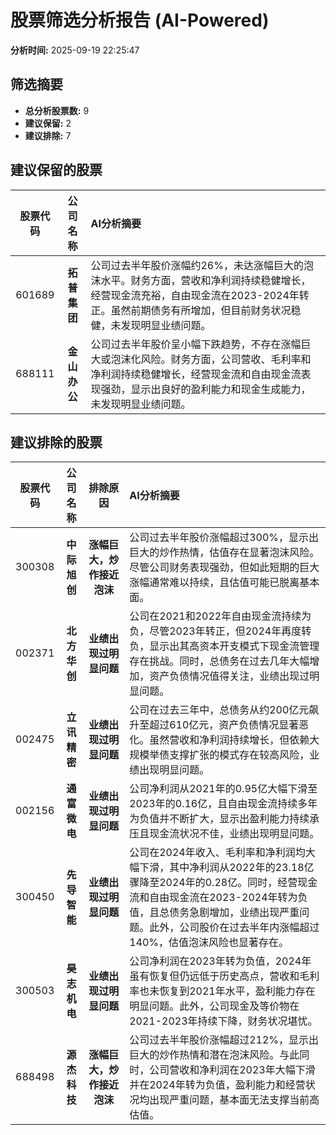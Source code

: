# 股票筛选分析报告 (AI-Powered)

**分析时间:** 2025-09-19 22:25:47

## 筛选摘要

- **总分析股票数:** 9
- **建议保留:** 2
- **建议排除:** 7

## 建议保留的股票

| 股票代码 | 公司名称 | AI分析摘要 |
|:---:|:---:|:---|
| 601689 | **拓普集团** | 公司过去半年股价涨幅约26%，未达涨幅巨大的泡沫水平。财务方面，营收和净利润持续稳健增长，经营现金流充裕，自由现金流在2023-2024年转正。虽然前期债务有所增加，但目前财务状况稳健，未发现明显业绩问题。 |
| 688111 | **金山办公** | 公司过去半年股价呈小幅下跌趋势，不存在涨幅巨大或泡沫化风险。财务方面，公司营收、毛利率和净利润持续稳健增长，经营现金流和自由现金流表现强劲，显示出良好的盈利能力和现金生成能力，未发现明显业绩问题。 |

## 建议排除的股票

| 股票代码 | 公司名称 | 排除原因 | AI分析摘要 |
|:---:|:---:|:---:|:---|
| 300308 | **中际旭创** | **涨幅巨大，炒作接近泡沫** | 公司过去半年股价涨幅超过300%，显示出巨大的炒作热情，估值存在显著泡沫风险。尽管公司财务表现强劲，但如此短期的巨大涨幅通常难以持续，且估值可能已脱离基本面。 |
| 002371 | **北方华创** | **业绩出现过明显问题** | 公司在2021和2022年自由现金流持续为负，尽管2023年转正，但2024年再度转负，显示出其高资本开支模式下现金流管理存在挑战。同时，总债务在过去几年大幅增加，资产负债情况值得关注，业绩出现过明显问题。 |
| 002475 | **立讯精密** | **业绩出现过明显问题** | 公司在过去三年中，总债务从约200亿元飙升至超过610亿元，资产负债情况显著恶化。虽然营收和净利润持续增长，但依赖大规模举债支撑扩张的模式存在较高风险，业绩出现明显问题。 |
| 002156 | **通富微电** | **业绩出现过明显问题** | 公司净利润从2021年的0.95亿大幅下滑至2023年的0.16亿，且自由现金流持续多年为负值并不断扩大，显示出盈利能力持续承压且现金流状况不佳，业绩出现明显问题。 |
| 300450 | **先导智能** | **业绩出现过明显问题** | 公司在2024年收入、毛利率和净利润均大幅下滑，其中净利润从2022年的23.18亿骤降至2024年的0.28亿。同时，经营现金流和自由现金流在2023-2024年转为负值，且总债务急剧增加，业绩出现严重问题。此外，公司股价在过去半年内涨幅超过140%，估值泡沫风险也显著存在。 |
| 300503 | **昊志机电** | **业绩出现过明显问题** | 公司净利润在2023年转为负值，2024年虽有恢复但仍远低于历史高点，营收和毛利率也未恢复到2021年水平，盈利能力存在明显问题。此外，公司现金及等价物在2021-2023年持续下降，财务状况堪忧。 |
| 688498 | **源杰科技** | **涨幅巨大，炒作接近泡沫** | 公司过去半年股价涨幅超过212%，显示出巨大的炒作热情和潜在泡沫风险。与此同时，公司营收和净利润在2023年大幅下滑并在2024年转为负值，盈利能力和经营状况均出现严重问题，基本面无法支撑当前高估值。 |
